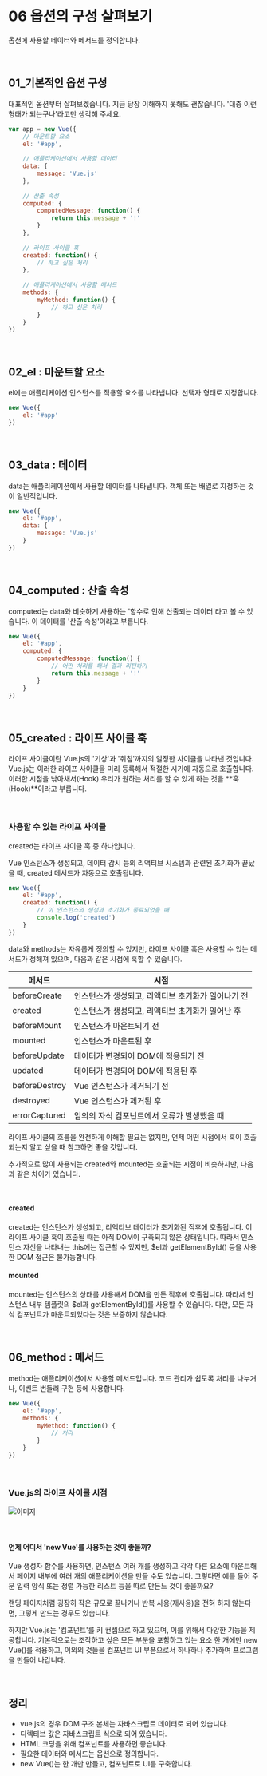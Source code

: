 # 06 옵션의 구성 살펴보기

옵션에 사용할 데이터와 메서드를 정의합니다.

<br>

## 01_기본적인 옵션 구성

대표적인 옵션부터 살펴보겠습니다. 지금 당장 이해하지 못해도 괜찮습니다. '대충 이런 형태가 되는구나'라고만 생각해 주세요. 

```javascript
var app = new Vue({
    // 마운트할 요소
    el: '#app', 
    
    // 애플리케이션에서 사용할 데이터
    data: { 
        message: 'Vue.js'
    },
    
    // 산출 속성
    computed: { 
        computedMessage: function() {
            return this.message + '!'
        }
    },
    
    // 라이프 사이클 훅
    created: function() {
    	// 하고 싶은 처리
	}, 
    
    // 애플리케이션에서 사용할 메서드
    methods: {
        myMethod: function() {
            // 하고 싶은 처리
        }
    }
})
```

<br>

## 02_el : 마운트할 요소

el에는 애플리케이션 인스턴스를 적용할 요소를 나타냅니다. 선택자 형태로 지정합니다. 

```javascript
new Vue({
    el: '#app'
})
```

<br>

## 03_data : 데이터

data는 애플리케이션에서 사용할 데이터를 나타냅니다. 객체 또는 배열로 지정하는 것이 일반적입니다. 

```javascript
new Vue({
    el: '#app',
    data: {
        message: 'Vue.js'
    }
})
```

<br>

## 04_computed : 산출 속성

computed는 data와 비슷하게 사용하는 '함수로 인해 산출되는 데이터'라고 볼 수 있습니다. 이 데이터를 '산출 속성'이라고 부릅니다. 

```javascript
new Vue({
    el: '#app',
    computed: {
        computedMessage: function() {
            // 어떤 처리를 해서 결과 리턴하기
            return this.message + '!'
        }
    }
})
```

<br>

## 05_created : 라이프 사이클 훅

라이프 사이클이란 Vue.js의 '기상'과 '취침'까지의 일정한 사이클을 나타낸 것입니다. Vue.js는 이러한 라이프 사이클을 미리 등록해서 적절한 시기에 자동으로 호출합니다. 이러한 시점을 낚아채서(Hook) 우리가 원하는 처리를 할 수 있게 하는 것을 **훅(Hook)**이라고 부릅니다. 

<br>

### 사용할 수 있는 라이프 사이클

created는 라이프 사이클 훅 중 하나입니다. 

Vue 인스턴스가 생성되고, 데이터 감시 등의 리액티브 시스템과 관련된 초기화가 끝났을 때, created 메서드가 자동으로 호출됩니다. 

```javascript
new Vue({
    el: '#app',
    created: function() {
        // 이 인스턴스의 생성과 초기화가 종료되었을 때
        console.log('created')
    }
})
```

data와 methods는 자유롭게 정의할 수 있지만, 라이프 사이클 훅은 사용할 수 있는 메서드가 정해져 있으며, 다음과 같은 시점에 훅할 수 있습니다. 

| 메서드        | 시점                                               |
| ------------- | -------------------------------------------------- |
| beforeCreate  | 인스턴스가 생성되고, 리액티브 초기화가 일어나기 전 |
| created       | 인스턴스가 생성되고, 리액티브 초기화가 일어난 후   |
| beforeMount   | 인스턴스가 마운트되기 전                           |
| mounted       | 인스턴스가 마운트된 후                             |
| beforeUpdate  | 데이터가 변경되어 DOM에 적용되기 전                |
| updated       | 데이터가 변경되어 DOM에 적용된 후                  |
| beforeDestroy | Vue 인스턴스가 제거되기 전                         |
| destroyed     | Vue 인스턴스가 제거된 후                           |
| errorCaptured | 임의의 자식 컴포넌트에서 오류가 발생했을 때        |

라이프 사이클의 흐름을 완전하게 이해할 필요는 없지만, 언제 어떤 시점에서 훅이 호출되는지 알고 싶을 때 참고하면 좋을 것입니다. 

추가적으로 많이 사용되는 created와 mounted는 호출되는 시점이 비슷하지만, 다음과 같은 차이가 있습니다. 

<br>

#### created

created는 인스턴스가 생성되고, 리액티브 데이터가 초기화된 직후에 호출됩니다. 이 라이프 사이클 훅이 호출될 때는 아직 DOM이 구축되지 않은 상태입니다. 따라서 인스턴스 자신을 나타내는 this에는 접근할 수 있지만, $el과 getElementById() 등을 사용한 DOM 접근은 불가능합니다. 

#### mounted

mounted는 인스턴스의 상태를 사용해서 DOM을 만든 직후에 호출됩니다. 따라서 인스턴스 내부 템플릿의 $el과 getElementById()를 사용할 수 있습니다. 다만, 모든 자식 컴포넌트가 마운트되었다는 것은 보증하지 않습니다. 

<br>

## 06_method : 메서드

method는 애플리케이션에서 사용할 메서드입니다. 코드 관리가 쉽도록 처리를 나누거나, 이벤트 번들러 구현 등에 사용합니다. 

```javascript
new Vue({
    el: '#app',
    methods: {
        myMethod: function() {
            // 처리
        }
    }
})
```

<br>

### Vue.js의 라이프 사이클 시점

![이미지](https://kr.vuejs.org/images/lifecycle.png)

<br>

#### 언제 어디서 'new Vue'를 사용하는 것이 좋을까?

Vue 생성자 함수를 사용하면, 인스턴스 여러 개를 생성하고 각각 다른 요소에 마운트해서 페이지 내부에 여러 개의 애플리케이션을 만들 수도 있습니다. 그렇다면 예를 들어 주문 입력 양식 또는 정렬 가능한 리스트 등을 따로 만든느 것이 좋을까요? 

랜딩 페이지처럼 굉장히 작은 규모로 끝나거나 반복 사용(재사용)을 전혀 하지 않는다면, 그렇게 만드는 경우도 있습니다. 

하지만 Vue.js는 '컴포넌트'를 키 컨셉으로 하고 있으며, 이를 위해서 다양한 기능을 제공합니다. 기본적으로는 조작하고 싶은 모든 부분을 포함하고 있는 요소 한 개에만 new Vue()를 적용하고, 이외의 것들을 컴포넌트 UI 부품으로서 하나하나 추가하며 프로그램을 만들어 나갑니다. 

<br>

## 정리

+ vue.js의 경우 DOM 구조 본체는 자바스크립트 데이터로 되어 있습니다. 
+ 디렉티브 값은 자바스크립트 식으로 되어 있습니다. 
+ HTML 코딩을 위해 컴포넌트를 사용하면 좋습니다. 
+ 필요한 데이터와 메서드는 옵션으로 정의합니다. 
+ new Vue()는 한 개만 만들고, 컴포넌트로 UI를 구축합니다. 